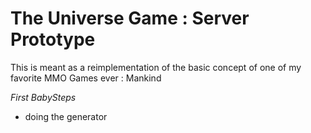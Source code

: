# The Universe Game : Server Prototype

This is meant as a reimplementation of the basic concept of one of my favorite MMO Games ever : Mankind

*First BabySteps*
  - doing the generator